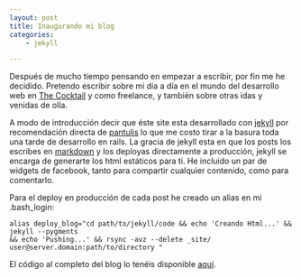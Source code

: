```yaml
---
layout: post
title: Inaugurando mi blog
categories:
    - jekyll

---
```


Después de mucho tiempo pensando en empezar a escribir, por fin me he decidido. Pretendo escribir sobre mi día a día en el mundo del desarrollo web en [The Cocktail](http://the-cocktail.com/) y como freelance, y también sobre otras idas y venidas de olla.

A modo de introducción decir que éste site esta desarrollado con [jekyll](http://github.com/mojombo/jekyll) por recomendación directa de [pantulis](http://hronia.blogalia.com/) lo que me costo tirar a la basura toda una tarde de desarrollo en rails. La gracia de jekyll esta en que los posts los escribes en [markdown](http://en.wikipedia.org/wiki/Markdown) y los deployas directamente a producción, jekyll se encarga de generarte los html estáticos para ti. He incluido un par de widgets de facebook, tanto para compartir cualquier contenido, como para comentarlo.

Para el deploy en producción de cada post he creado un alias en mi .bash_login:

	alias deploy_blog="cd path/to/jekyll/code && echo 'Creando Html...' && jekyll --pygments 
	&& echo 'Pushing...' && rsync -avz --delete _site/ user@server.domain:path/to/directory "
	

El código al completo del blog lo tenéis disponible [aquí](http://github.com/cantorrodista/my-jekyll-blog).













